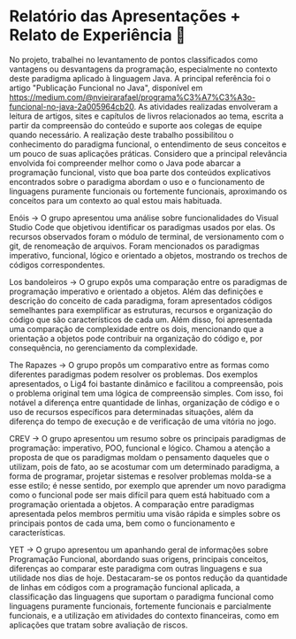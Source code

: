 # Relatório das Apresentações + Relato de Experiência 📝 
No projeto, trabalhei no levantamento de pontos classificados como vantagens ou desvantagens da programação, especialmente no contexto deste paradigma aplicado à linguagem Java. A principal referência foi o artigo "Publicação Funcional no Java", disponível em https://medium.com/@nvieirarafael/programa%C3%A7%C3%A3o-funcional-no-java-2a005964cb20. As atividades realizadas envolveram a leitura de artigos, sites e capítulos de livros relacionados ao tema, escrita a partir da compreensão do conteúdo e suporte aos colegas de equipe quando necessário.
A realização deste trabalho possibilitou o conhecimento do paradigma funcional, o entendimento de seus conceitos e um pouco de suas aplicações práticas. Considero que a principal relevância envolvida foi compreender melhor como o Java pode abarcar a programação funcional, visto que boa parte dos conteúdos explicativos encontrados sobre o paradigma abordam o uso e o funcionamento de linguagens puramente funcionais ou fortemente funcionais, aproximando os conceitos para um contexto ao qual estou mais habituada. 


Enóis -> O grupo apresentou uma análise sobre funcionalidades do Visual Studio Code que objetivou identificar os paradigmas usados por elas. Os recursos observados foram o módulo de terminal, de versionamento com o git, de renomeação de arquivos. Foram mencionados os paradigmas imperativo, funcional, lógico e orientado a objetos, mostrando os trechos de códigos correspondentes.

Los bandoleiros -> O grupo expôs uma comparação entre os paradigmas de programação imperativo e orientado a objetos. Além das definições e descrição do conceito de cada paradigma, foram apresentados códigos semelhantes para exemplificar as estruturas, recursos e organização do código que são característicos de cada um. Além disso, foi apresentada uma comparação de complexidade entre os dois, mencionando que a orientação a objetos pode contribuir na organização do código e, por consequência, no gerenciamento da complexidade.

The Rapazes -> O grupo propôs um comparativo entre as formas como diferentes paradigmas podem resolver os problemas. Dos exemplos apresentados, o Lig4 foi bastante dinâmico e facilitou a compreensão, pois o problema original tem uma lógica de compreensão simples. Com isso, foi notável a diferença entre quantidade de linhas, organização de código e o uso de recursos específicos para determinadas situações, além da diferença do tempo de execução e de verificação de uma vitória no jogo.

CREV -> O grupo apresentou um resumo sobre os principais paradigmas de programação: imperativo, POO, funcional e lógico. Chamou a atenção a proposta de que os paradigmas moldam o pensamento daqueles que o utilizam, pois de fato, ao se acostumar com um determinado paradigma, a forma de programar, projetar sistemas e resolver problemas molda-se a esse estilo; é nesse sentido, por exemplo que aprender um novo paradigma como o funcional pode ser mais difícil para quem está habituado com a programação orientada a objetos. A comparação entre paradigmas apresentada pelos membros permitiu uma visão rápida e simples sobre os principais pontos de cada uma, bem como o funcionamento e características.

YET -> O grupo apresentou um apanhando geral de informações sobre Programação Funcional, abordando suas origens, principais conceitos, diferenças ao comparar este paradigma com outras linguagens e sua utilidade nos dias de hoje. Destacaram-se os pontos redução da quantidade de linhas em códigos com a programação funcional aplicada, a classificação das linguagens que suportam o paradigma funcional como linguagens puramente funcionais, fortemente funcionais e parcialmente funcionais, e a utilização em atividades do contexto financeiras, como em aplicações que tratam sobre avaliação de riscos.
